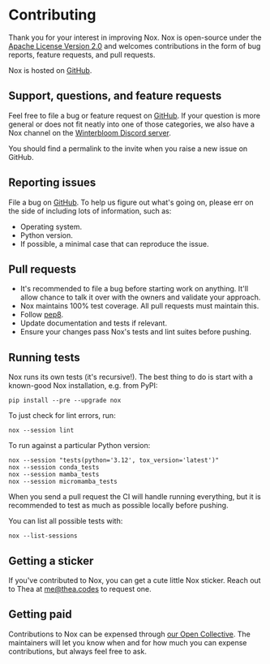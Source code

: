 # Contributing

Thank you for your interest in improving Nox. Nox is open-source under the
[Apache License Version 2.0](http://www.apache.org/licenses/LICENSE-2.0) and welcomes contributions in the form of bug reports, feature requests, and pull requests.

Nox is hosted on [GitHub](https://github.com/wntrblm/nox).

## Support, questions, and feature requests

Feel free to file a bug or feature request on [GitHub](https://github.com/wntrblm/nox). If your question is more general or does not fit neatly into one of those categories, we also have a Nox channel on the [Winterbloom Discord server](https://discord.com/invite/UpfqghQ).

You should find a permalink to the invite when you raise a new issue on GitHub.

## Reporting issues

File a bug on [GitHub](https://github.com/wntrblm/nox). To help us figure out what's going on, please err on the
side of including lots of information, such as:

* Operating system.
* Python version.
* If possible, a minimal case that can reproduce the issue.

## Pull requests

* It's recommended to file a bug before starting work on anything. It'll allow
  chance to talk it over with the owners and validate your approach.
* Nox maintains 100% test coverage. All pull requests must maintain this.
* Follow [pep8](https://pep8.org).
* Update documentation and tests if relevant.
* Ensure your changes pass Nox's tests and lint suites before pushing.

## Running tests

Nox runs its own tests (it's recursive!). The best thing to do is start with
a known-good Nox installation, e.g. from PyPI:

    pip install --pre --upgrade nox

To just check for lint errors, run:

    nox --session lint

To run against a particular Python version:

    nox --session "tests(python='3.12', tox_version='latest')"
    nox --session conda_tests
    nox --session mamba_tests
    nox --session micromamba_tests

When you send a pull request the CI will handle running everything, but it is
recommended to test as much as possible locally before pushing.

You can list all possible tests with:

    nox --list-sessions

## Getting a sticker

If you've contributed to Nox, you can get a cute little Nox sticker. Reach out to Thea at me@thea.codes to request one.

## Getting paid

Contributions to Nox can be expensed through [our Open Collective](https://opencollective.com/python-nox). The maintainers will let you know when and for how much you can expense contributions, but always feel free to ask.

